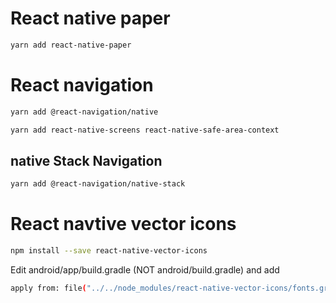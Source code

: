 # React native paper
```bash
yarn add react-native-paper
```

# React navigation
```bash
yarn add @react-navigation/native
```

```bash
yarn add react-native-screens react-native-safe-area-context
```

## native Stack Navigation
```bash
yarn add @react-navigation/native-stack
```


# React navtive vector icons
```bash
npm install --save react-native-vector-icons
```

Edit android/app/build.gradle (NOT android/build.gradle) and add
```bash
apply from: file("../../node_modules/react-native-vector-icons/fonts.gradle")
```


```bash

```

```bash

```

```bash

```

```bash

```